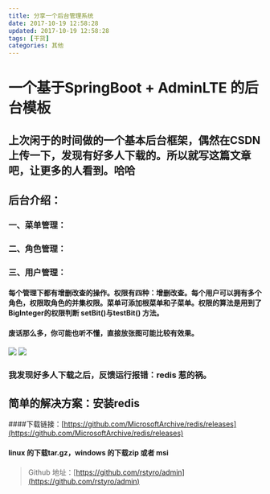 ```yaml
---
title: 分享一个后台管理系统
date: 2017-10-19 12:58:28
updated: 2017-10-19 12:58:28
tags: [干货]
categories: 其他
---
```

# 一个基于SpringBoot + AdminLTE 的后台模板
## 上次闲于的时间做的一个基本后台框架，偶然在CSDN 上传一下，发现有好多人下载的。所以就写这篇文章吧，让更多的人看到。哈哈
## 后台介绍：
### 一、菜单管理：
### 二、角色管理：
### 三、用户管理：
#### 每个管理下都有增删改查的操作。权限有四种：增删改查。每个用户可以拥有多个角色，权限取角色的并集权限。菜单可添加根菜单和子菜单。权限的算法是用到了BigInteger的权限判断 setBit()与testBit() 方法。

#### 废话那么多，你可能也听不懂，直接放张图可能比较有效果。
![](78493.png)
![](71820.png)



### 我发现好多人下载之后，反馈运行报错：redis 惹的祸。
## 简单的解决方案：安装redis 
####下载链接：[https://github.com/MicrosoftArchive/redis/releases](https://github.com/MicrosoftArchive/redis/releases)

#### linux 的下载tar.gz，windows 的下载zip 或者 msi

> Github 地址：[https://github.com/rstyro/admin](https://github.com/rstyro/admin)
> 
